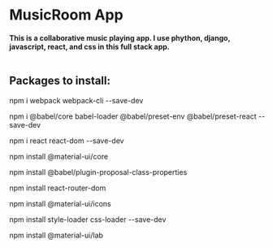 # MusicRoom App
#### This is a collaborative music playing app. I use phython, django, javascript, react, and css in this full stack app. <br/><br/>  

## Packages to install:
npm i webpack webpack-cli --save-dev

npm i @babel/core babel-loader @babel/preset-env @babel/preset-react --save-dev

npm i react react-dom --save-dev

npm install @material-ui/core

npm install @babel/plugin-proposal-class-properties

npm install react-router-dom

npm install @material-ui/icons

npm install style-loader css-loader --save-dev

npm install @material-ui/lab
